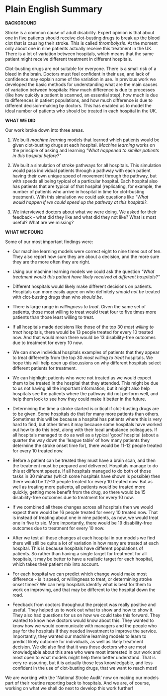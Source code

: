 # Plain English Summary

**BACKGROUND**

Stroke is a common cause of adult disability. Expert opinion is that about one in five patients should receive clot-busting drugs to break up the blood clot that is causing their stroke. This is called *thrombolysis*. At the moment only about one in nine patients actually receive this treatment in the UK. There is a lot of variation between hospitals, which means that the same patient might receive different treatment in different hospitals. 

Clot-busting drugs are not suitable for everyone. There is a small risk of a bleed in the brain. Doctors must feel confident in their use, and lack of confidence may explain some of the variation in use. In previous work we developed the basic methods for understanding what are the main causes of variation between hospitals: How much difference is due to processes (like how quickly a patient is scanned, an essential step), how much is due to differences in patient populations, and how much difference is due to different decision-making by doctors. This has enabled us to model the ideal number of patients who should be treated in each hospital in the UK.

**WHAT WE DID**

Our work broke down into three areas.

1. We built *machine learning* models that learned which patients would be given clot-busting drugs at each hospital. *Machine learning* works on the principle of asking and learning *"What happened to similar patients in this hospital before?"* 

2. We built a simulation of stroke pathways for all hospitals. This simulation would pass individual patients through a pathway with each patient having their own unique speed of movement through the pathway, but with speeds all being typical of a particular hospital. Each hospital also has patients that are typical of that hospital (replicating, for example, the number of patients who arrive in hospital in time for clot-busting treatment). With this simulation we could ask questions like *"What would happen if we could speed up the pathway at this hospital?*.

3. We interviewed doctors about what we were doing. We asked for their feedback - what did  they like and what did they not like? What is most useful? What are we missing?


**WHAT WE FOUND**

Some of our most important findings were:

* Our machine learning models were correct eight to nine times out of ten. They also report how sure they are about a decision, and the more sure they are the more often they are right.

* Using our machine learning models we could ask the question *"What treatment would this patient have likely received at different hospitals?"*

* Different hospitals would likely make different decisions on patients. Hospitals can more easily agree on who definitely *should not be* treated with clot-busting drugs than who *should be*.

* There is large range in *willingness to treat*. Given the same set of patients, those most willing to treat would treat four to five times more patients than those least willing to treat.

* If all hospitals made decisions like those of the top 30 *most willing to treat* hospitals, there would be 13 people treated for every 10 treated now. And that would mean there would be 13 disability-free outcomes due to treatment for every 10 now.

* We can show individual hospitals examples of patients that they appear to treat differently from the top 30 *most willing to treat* hospitals. We hope this will help open up discussions on why different hospitals select different patients for treatment.

* We can highlight patients who were not treated as we would expect them to be treated in the hospital that they attended. This might be due to us not having all the important information, but it might also help hospitals see the patients where the pathway did not perform well, and help them look to see how they could make it better in the future.

* Determining the time a stroke started is critical if clot-busting drugs are to be given. Some hospitals do that for many more patients than others. Sometimes this will be because a hospital has patients where this is very hard to find, but other times it may because some hospitals have worked out how to do this best, along with their local ambulance colleagues. If all hospitals managed to do as well as a typical 'good' hospital (about a quarter the way down the 'league table' of how many patients they determine the stroke onset time for), there would be 11-12 people treated for every 10 treated now.

* Before a patient can be treated they must have a brain scan, and then the treatment must be prepared and delivered. Hospitals manage to do this at different speeds. If all hospitals managed to do both of those tasks in 30 minutes (which some hospitals have shown is possible) then there would be 12-13 people treated for every 10 treated now. But as well as treating more patients, all patients would be treated more quickly, getting more benefit from the drug, so there would be 15 disability-free outcomes due to treatment for every 10 now.

* If we combined all these changes across all hospitals then we would expect there would be 16 people treated for every 10 treated now. That is instead of treating about one in nine patients, as now, we would treat one in five to six. More importantly, there would be 19 disability-free outcomes due to treatment for every 10 now.

* After we test all these changes at each hospital in our models we find there will still be quite a lot of variation in how many are treated at each hospital. This is because hospitals have different populations of patients. So rather than having a single target for treatment for all hospitals, it may be better to have a realistic target for each hospital, which takes their patient mix into account.

* For each hospital we can predict which change would make most difference - is it speed, or willingness to treat, or determining stroke onset times? We can help hospitals identify what is best for them to work on improving, and that may be different to the hospital down the road.

* Feedback from doctors throughout the project was really positive and useful. They helped us to work out what to show and how to show it. They also had questions for us on how we could take this forward. They wanted to know how doctors would know about this. They wanted to know how we would communicate with managers and the people who pay for the hospitals if they needed investment to improve the service. Importantly, they wanted our machine learning models to learn to predict likely outcome for individuals, as well as likely treatment decision. We did also find that it was those doctors who are most knowledgable about this area who were most interested in our work and most open to what models might help them better understand. That is very re-assuring, but it is actually those less knowledgable, and less confident in the use of clot-busting drugs, that we want to reach most!

We are working with the 'National Stroke Audit' now on making our models part of their routine reporting back to hospitals. And we are, of course, working on what we shall do next to develop this work further!

